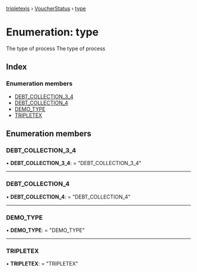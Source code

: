 [tripletexjs](../README.md) › [VoucherStatus](../modules/voucherstatus.md) › [type](voucherstatus.type.md)

# Enumeration: type

The type of process
The type of process

## Index

### Enumeration members

* [DEBT_COLLECTION_3_4](voucherstatus.type.md#debt_collection_3_4)
* [DEBT_COLLECTION_4](voucherstatus.type.md#debt_collection_4)
* [DEMO_TYPE](voucherstatus.type.md#demo_type)
* [TRIPLETEX](voucherstatus.type.md#tripletex)

## Enumeration members

###  DEBT_COLLECTION_3_4

• **DEBT_COLLECTION_3_4**: = "DEBT_COLLECTION_3_4"

___

###  DEBT_COLLECTION_4

• **DEBT_COLLECTION_4**: = "DEBT_COLLECTION_4"

___

###  DEMO_TYPE

• **DEMO_TYPE**: = "DEMO_TYPE"

___

###  TRIPLETEX

• **TRIPLETEX**: = "TRIPLETEX"
